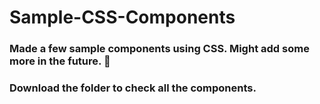 # Sample-CSS-Components
<h3>Made a few sample components using CSS. Might add some more in the future. 🙂</h3>
<h3>Download the folder to check all the components.</h3>
